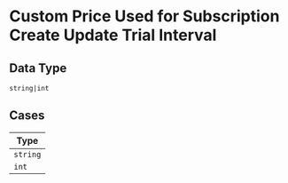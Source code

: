 
# Custom Price Used for Subscription Create Update Trial Interval

## Data Type

`string|int`

## Cases

| Type |
|  --- |
| `string` |
| `int` |

